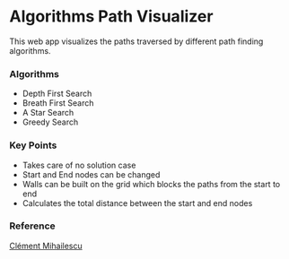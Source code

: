 # Algorithms Path Visualizer
This web app visualizes the paths traversed by different path finding algorithms.<br>

### Algorithms 
- Depth First Search
- Breath First Search
- A Star Search
- Greedy Search


### Key Points
- Takes care of no solution case
- Start and End nodes can be changed 
- Walls can be built on the grid which blocks the paths from the start to end
- Calculates the total distance between the start and end nodes


### Reference 
[Clément Mihailescu](https://www.youtube.com/watch?v=msttfIHHkak)
